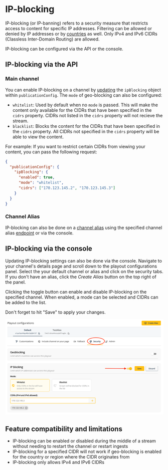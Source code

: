 # IP-blocking

IP-blocking (or IP-banning) refers to a security measure that restricts access to content for specific IP addresses. Filtering can be allowed or denied by IP addresses or by [countries](/theolive/platform/security/geo-blocking) as well. Only IPv4 and IPv6 CIDRs (Classless Inter-Domain Routing) are allowed.

IP-blocking can be configured via the API or the console.

## IP-blocking via the API

### Main channel

You can enable IP-blocking on a channel by [updating](/theolive/api/channels/update-channel) the `ipBlocking` object within `publicationConfig`. The `mode` of geo-blocking can also be configured:

- `whitelist`: Used by default when no `mode` is passed. This will make the content only available for the CIDRs that have been specified in the `cidrs` property. CIDRs not listed in the `cidrs` property will not recieve the stream.
- `blacklist`: Blocks the content for the CIDRs that have been specified in the `cidrs` property. All CIDRs not specified in the `cidrs` property will be able to view the content.

For example: If you want to restrict certain CIDRs from viewing your content, you can pass the following request:

```json Enable ip-blocking on a channel
{
  "publicationConfig": {
    "ipBlocking": {
      "enabled": true,
      "mode": "whitelist",
      "cidrs": ["170.123.145.2", "170.123.145.3"]
    }
  }
}
```

### Channel Alias

IP-blocking can also be done on a [channel alias](/theolive/platform/multi-channel) using the specified channel alias [endpoint](/theolive/api/channels/update-channel-alias) or via the console.

## IP-blocking via the console

Updating IP-blocking settings can also be done via the console. Navigate to your channel's details page and scroll down to the playout configurations panel. Select the your default channel or alias and click on the security tabs. If you don't have an alias, click the _Create Alias_ button on the top right of the panel.

Clicking the toggle button can enable and disable IP-blocking on the specified channel. When enabled, a mode can be selected and CIDRs can be added to the list.

Don't forget to hit "Save" to apply your changes.

![Geo-blocking settings in the console](../../assets/img/ipblockconsole.png)

## Feature compatibility and limitations

- IP-blocking can be enabled or disabled during the middle of a stream without needing to restart the channel or restart ingests
- IP-blocking for a specified CIDR will not work if geo-blocking is enabled for the country or region where the CIDR originates from
- IP-blocking only allows IPv4 and IPv6 CIDRs
